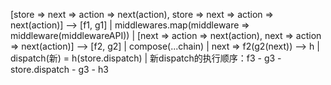 [store => next => action => next(action), store => next => action => next(action)] --> [f1, g1]
|
middlewares.map(middleware => middleware(middlewareAPI))
|
[next => action => next(action), next => action => next(action)]                   --> [f2, g2]
|
compose(...chain)
|
next => f2(g2(next))                                                               --> h
|
dispatch(新) = h(store.dispatch)
|
新dispatch的执行顺序：f3 - g3 - store.dispatch - g3 - h3
